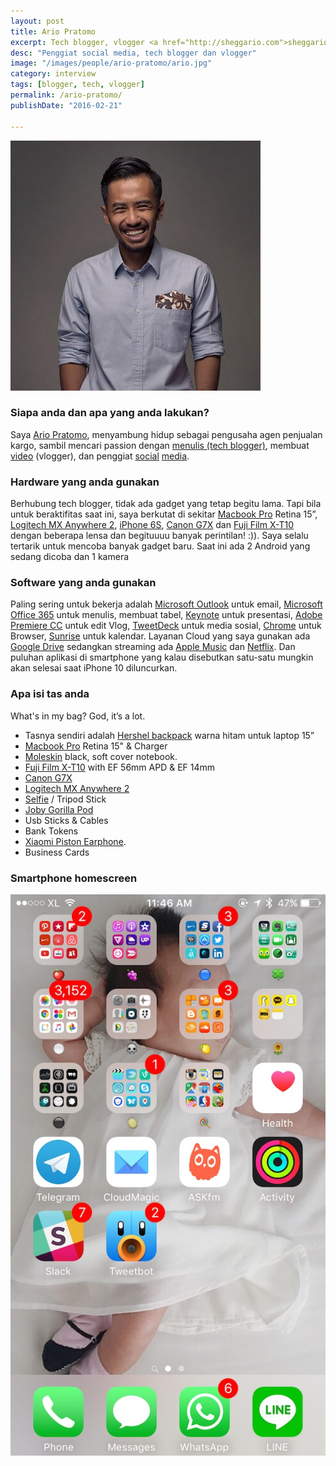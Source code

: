 ```yaml
---
layout: post
title: Ario Pratomo
excerpt: Tech blogger, vlogger <a href="http://sheggario.com">sheggario.com</a>
desc: "Penggiat social media, tech blogger dan vlogger"
image: "/images/people/ario-pratomo/ario.jpg"
category: interview
tags: [blogger, tech, vlogger]
permalink: /ario-pratomo/
publishDate: "2016-02-21"

---
```


![Ario Pratomo](/images/people/ario-pratomo/ario.jpg)

### Siapa anda dan apa yang anda lakukan?
Saya [Ario Pratomo](https://twitter.com/sheggario), menyambung hidup sebagai pengusaha agen penjualan kargo, sambil mencari passion dengan [menulis (tech blogger)](http://sheggario.com ), membuat [video](https://www.youtube.com/user/sheggario) (vlogger), dan penggiat [social](https://twitter.com/sheggario) [media](https://instagram.com/sheggario).

### Hardware yang anda gunakan
Berhubung tech blogger, tidak ada gadget yang tetap begitu lama. Tapi bila untuk beraktifitas saat ini,
saya berkutat di sekitar [Macbook Pro](http://www.apple.com/macbook-pro/) Retina 15”,
[Logitech MX Anywhere 2](http://www.logitech.com/en-us/product/mx-anywhere2), [iPhone 6S](http://www.apple.com/iphone/),
[Canon G7X](https://www.usa.canon.com/internet/portal/us/home/products/details/cameras/point-and-shoot/advanced-cameras/powershot-g7-x) dan
[Fuji Film X-T10](http://www.fujifilm.com/products/digital_cameras/x/fujifilm_x_t10/)
dengan beberapa lensa dan begituuuu banyak perintilan! :)).
Saya selalu tertarik untuk mencoba banyak gadget baru. Saat ini ada 2 Android yang sedang dicoba dan 1 kamera

### Software yang anda gunakan
Paling sering untuk bekerja adalah [Microsoft Outlook](https://www.microsoft.com/en-us/outlook-com/?cb=v8ho) untuk email,
[Microsoft Office 365](https://products.office.com/en-us/business/explore-office-365-for-business) untuk menulis, membuat tabel,
[Keynote](http://www.apple.com/mac/keynote/) untuk presentasi,
[Adobe Premiere CC](https://www.adobe.com/products/premiere.html) untuk edit Vlog, [TweetDeck](https://tweetdeck.twitter.com/) untuk media sosial,
[Chrome](https://www.google.com/chrome/) untuk Browser, [Sunrise](https://calendar.sunrise.am/) untuk kalendar.
Layanan Cloud yang saya gunakan ada [Google Drive](https://www.google.com/drive/) sedangkan streaming ada [Apple Music](http://www.apple.com/music/) dan [Netflix](https://www.netflix.com/).
Dan puluhan aplikasi di smartphone yang kalau disebutkan satu-satu mungkin akan selesai saat iPhone 10 diluncurkan.


### Apa isi tas anda
What's in my bag? God, it’s a lot.

- Tasnya sendiri adalah [Hershel backpack](https://herschelsupply.borderfree.com/collections/backpacks) warna hitam untuk laptop 15”
- [Macbook Pro](http://www.apple.com/macbook-pro/) Retina 15" & Charger
- [Moleskin](http://www.moleskine.com/en/) black, soft cover notebook.
- [Fuji Film X-T10](http://www.fujifilm.com/products/digital_cameras/x/fujifilm_x_t10/) with EF 56mm APD & EF 14mm
- [Canon G7X](https://www.usa.canon.com/internet/portal/us/home/products/details/cameras/point-and-shoot/advanced-cameras/powershot-g7-x)
- [Logitech MX Anywhere 2](http://www.logitech.com/en-us/product/mx-anywhere2)
- [Selfie](https://en.wikipedia.org/wiki/Selfie) / Tripod Stick
- [Joby Gorilla Pod](http://joby.com/gorillapod)
- Usb Sticks & Cables
- Bank Tokens
- [Xiaomi Piston Earphone](http://www.mi.com/en/headphones/).
- Business Cards


### Smartphone homescreen
![Ario Pratomo smartphone homescreen](/images/people/ario-pratomo/homescreen.jpg)
